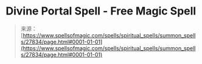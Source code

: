 <!--yml
category: 未分类
date: 2024-06-12 19:17:20
-->

# Divine Portal Spell - Free Magic Spell

> 来源：[https://www.spellsofmagic.com/spells/spiritual_spells/summon_spells/27834/page.html#0001-01-01](https://www.spellsofmagic.com/spells/spiritual_spells/summon_spells/27834/page.html#0001-01-01)